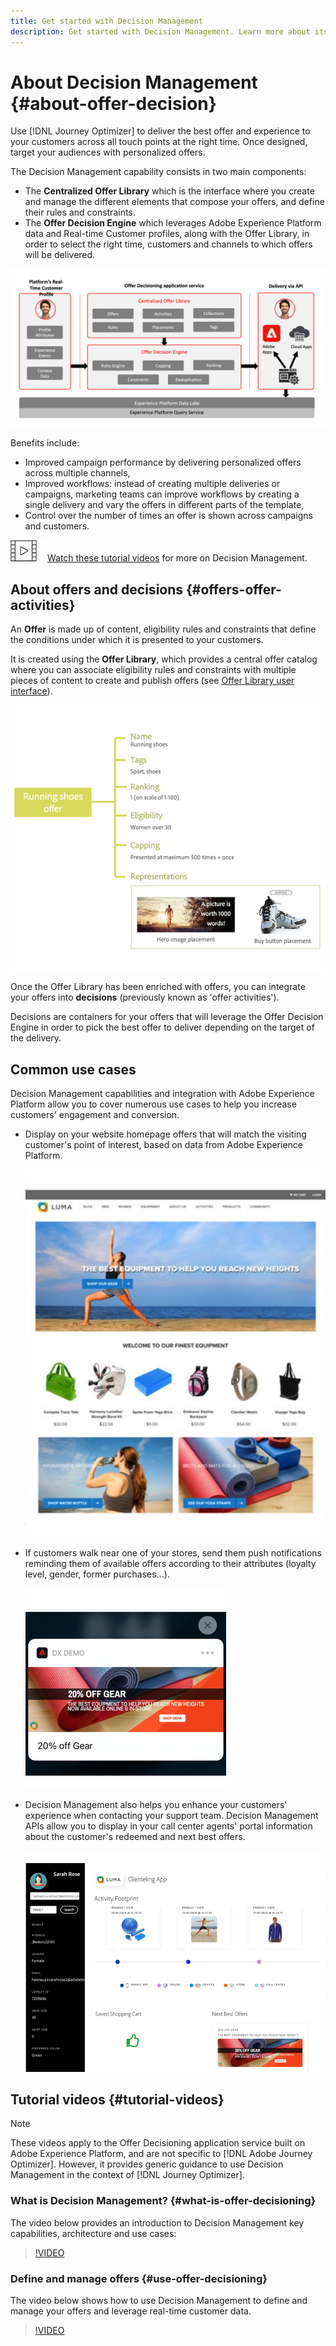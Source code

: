 ```yaml
---
title: Get started with Decision Management
description: Get started with Decision Management. Learn more about its architecture, offers and decisions, as well as common use cases it allows you to perform.
---
```


# About Decision Management {#about-offer-decision}

Use [!DNL Journey Optimizer] to deliver the best offer and experience to your customers across all touch points at the right time. Once designed, target your audiences with personalized offers. 

The Decision Management capability consists in two main components:

* The **Centralized Offer Library** which is the interface where you create and manage the different elements that compose your offers, and define their rules and constraints.
* The **Offer Decision Engine** which leverages Adobe Experience Platform data and Real-time Customer profiles, along with the Offer Library, in order to select the right time, customers and channels to which offers will be delivered.

![](../assets/architecture.png) 

Benefits include:

* Improved campaign performance by delivering personalized offers across multiple channels,
* Improved workflows: instead of creating multiple deliveries or campaigns, marketing teams can improve workflows by creating a single delivery and vary the offers in different parts of the template,
* Control over the number of times an offer is shown across campaigns and customers.

![](../../assets/do-not-localize/how-to-video.png) [Watch these tutorial videos](#tutorial-videos) for more on Decision Management.

## About offers and decisions {#offers-offer-activities}

An **Offer** is made up of content, eligibility rules and constraints that define the conditions under which it is presented to your customers.

It is created using the **Offer Library**, which provides a central offer catalog where you can associate eligibility rules and constraints with multiple pieces of content to create and publish offers (see [Offer Library user interface](../get-started/user-interface.md)).

![](../../assets/offer_structure.png) 

Once the Offer Library has been enriched with offers, you can integrate your offers into **decisions** (previously known as 'offer activities').

Decisions are containers for your offers that will leverage the Offer Decision Engine in order to pick the best offer to deliver depending on the target of the delivery.

## Common use cases

Decision Management capabilities and integration with Adobe Experience Platform allow you to cover numerous use cases to help you increase customers' engagement and conversion.

* Display on your website homepage offers that will match the visiting customer's point of interest, based on data from Adobe Experience Platform.

    ![](../../assets/website.png) 

* If customers walk near one of your stores, send them push notifications reminding them of available offers according to their attributes (loyalty level, gender, former purchases...).

    ![](../../assets/push_sample.png) 

* Decision Management also helps you enhance your customers' experience when contacting your support team. Decision Management APIs allow you to display in your call center agents' portal information about the customer's redeemed and next best offers.

    ![](../assets/call-center.png) 

## Tutorial videos {#tutorial-videos}

>[!NOTE]
>
>These videos apply to the Offer Decisioning application service built on Adobe Experience Platform, and are not specific to [!DNL Adobe Journey Optimizer]. However, it provides generic guidance to use Decision Management in the context of [!DNL Journey Optimizer].

### What is Decision Management? {#what-is-offer-decisioning}

The video below provides an introduction to Decision Management key capabilities, architecture and use cases:

>[!VIDEO](https://video.tv.adobe.com/v/326961?quality=12&learn=on)

### Define and manage offers {#use-offer-decisioning}

The video below shows how to use Decision Management to define and manage your offers and leverage real-time customer data.

>[!VIDEO](https://video.tv.adobe.com/v/326841?quality=12&learn=on)
